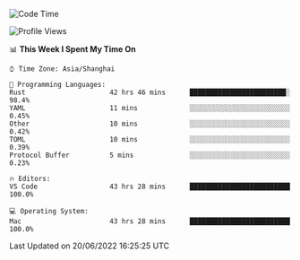 <!--START_SECTION:waka-->
![Code Time](http://img.shields.io/badge/Code%20Time-1%2C420%20hrs%2034%20mins-blue)

![Profile Views](http://img.shields.io/badge/Profile%20Views-13-blue)

📊 **This Week I Spent My Time On** 

```text
⌚︎ Time Zone: Asia/Shanghai

💬 Programming Languages: 
Rust                     42 hrs 46 mins      ████████████████████████░   98.4% 
YAML                     11 mins             ░░░░░░░░░░░░░░░░░░░░░░░░░   0.45% 
Other                    10 mins             ░░░░░░░░░░░░░░░░░░░░░░░░░   0.42% 
TOML                     10 mins             ░░░░░░░░░░░░░░░░░░░░░░░░░   0.39% 
Protocol Buffer          5 mins              ░░░░░░░░░░░░░░░░░░░░░░░░░   0.23%

🔥 Editors: 
VS Code                  43 hrs 28 mins      █████████████████████████   100.0%

💻 Operating System: 
Mac                      43 hrs 28 mins      █████████████████████████   100.0%

```


 Last Updated on 20/06/2022 16:25:25 UTC
<!--END_SECTION:waka-->
